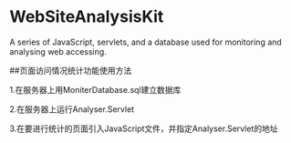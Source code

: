 # WebSiteAnalysisKit
A series of JavaScript, servlets, and a database used for monitoring and analysing web accessing.

##页面访问情况统计功能使用方法

1.在服务器上用MoniterDatabase.sql建立数据库

2.在服务器上运行Analyser.Servlet

3.在要进行统计的页面引入JavaScript文件，并指定Analyser.Servlet的地址

